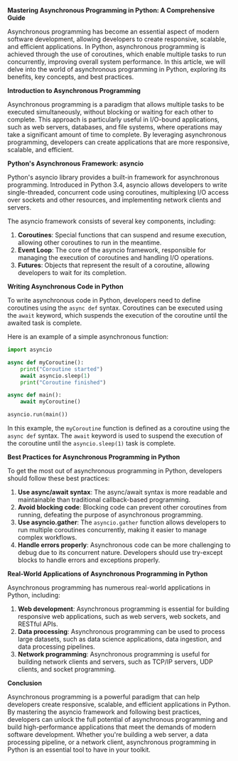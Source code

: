 **Mastering Asynchronous Programming in Python: A Comprehensive Guide**

Asynchronous programming has become an essential aspect of modern software development, allowing developers to create responsive, scalable, and efficient applications. In Python, asynchronous programming is achieved through the use of coroutines, which enable multiple tasks to run concurrently, improving overall system performance. In this article, we will delve into the world of asynchronous programming in Python, exploring its benefits, key concepts, and best practices.

**Introduction to Asynchronous Programming**

Asynchronous programming is a paradigm that allows multiple tasks to be executed simultaneously, without blocking or waiting for each other to complete. This approach is particularly useful in I/O-bound applications, such as web servers, databases, and file systems, where operations may take a significant amount of time to complete. By leveraging asynchronous programming, developers can create applications that are more responsive, scalable, and efficient.

**Python's Asynchronous Framework: asyncio**

Python's asyncio library provides a built-in framework for asynchronous programming. Introduced in Python 3.4, asyncio allows developers to write single-threaded, concurrent code using coroutines, multiplexing I/O access over sockets and other resources, and implementing network clients and servers.

The asyncio framework consists of several key components, including:

1. **Coroutines**: Special functions that can suspend and resume execution, allowing other coroutines to run in the meantime.
2. **Event Loop**: The core of the asyncio framework, responsible for managing the execution of coroutines and handling I/O operations.
3. **Futures**: Objects that represent the result of a coroutine, allowing developers to wait for its completion.

**Writing Asynchronous Code in Python**

To write asynchronous code in Python, developers need to define coroutines using the `async def` syntax. Coroutines can be executed using the `await` keyword, which suspends the execution of the coroutine until the awaited task is complete.

Here is an example of a simple asynchronous function:
```python
import asyncio

async def myCoroutine():
    print("Coroutine started")
    await asyncio.sleep(1)
    print("Coroutine finished")

async def main():
    await myCoroutine()

asyncio.run(main())
```
In this example, the `myCoroutine` function is defined as a coroutine using the `async def` syntax. The `await` keyword is used to suspend the execution of the coroutine until the `asyncio.sleep(1)` task is complete.

**Best Practices for Asynchronous Programming in Python**

To get the most out of asynchronous programming in Python, developers should follow these best practices:

1. **Use async/await syntax**: The async/await syntax is more readable and maintainable than traditional callback-based programming.
2. **Avoid blocking code**: Blocking code can prevent other coroutines from running, defeating the purpose of asynchronous programming.
3. **Use asyncio.gather**: The `asyncio.gather` function allows developers to run multiple coroutines concurrently, making it easier to manage complex workflows.
4. **Handle errors properly**: Asynchronous code can be more challenging to debug due to its concurrent nature. Developers should use try-except blocks to handle errors and exceptions properly.

**Real-World Applications of Asynchronous Programming in Python**

Asynchronous programming has numerous real-world applications in Python, including:

1. **Web development**: Asynchronous programming is essential for building responsive web applications, such as web servers, web sockets, and RESTful APIs.
2. **Data processing**: Asynchronous programming can be used to process large datasets, such as data science applications, data ingestion, and data processing pipelines.
3. **Network programming**: Asynchronous programming is useful for building network clients and servers, such as TCP/IP servers, UDP clients, and socket programming.

**Conclusion**

Asynchronous programming is a powerful paradigm that can help developers create responsive, scalable, and efficient applications in Python. By mastering the asyncio framework and following best practices, developers can unlock the full potential of asynchronous programming and build high-performance applications that meet the demands of modern software development. Whether you're building a web server, a data processing pipeline, or a network client, asynchronous programming in Python is an essential tool to have in your toolkit.